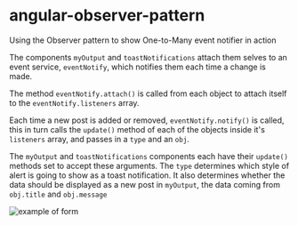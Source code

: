 # angular-observer-pattern
Using the Observer pattern to show One-to-Many event notifier in action

The components `myOutput` and `toastNotifications` attach them selves to an event service, `eventNotify`, which notifies them each time a change is made. 

The method `eventNotify.attach()` is called from each object to attach itself to the `eventNotify.listeners` array.

Each time a new post is added or removed, `eventNotify.notify()` is called, this in turn calls the `update()` method of each of the objects inside it's `listeners` array, and passes in a `type` and an `obj`.

The `myOutput` and `toastNotifications` components each have their `update()` methods set to accept these arguments.
The `type` determines which style of alert is going to show as a toast notification. It also determines whether the data should be displayed as a new post in `myOutput`, the data coming from `obj.title` and `obj.message`

![example of form](https://cloud.githubusercontent.com/assets/2794355/22409142/4006a2b6-e67d-11e6-9e02-83cfe9f8ea85.PNG)

